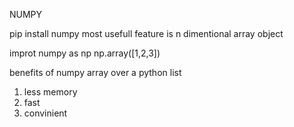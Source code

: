 NUMPY 



pip install numpy
most usefull feature is n dimentional array object


improt numpy as np
np.array([1,2,3])



benefits of numpy array over a python list 
1. less memory
2. fast
3. convinient
   
